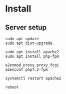 # Install

## Server setup

```
sudo apt update
sudo apt dist-upgrade

sudo apt install apache2
sudo apt install php-fpm

a2enmod proxy proxy_fcgi
a2enconf php7.2-fpm

systemctl restart apache2

reboot
```

